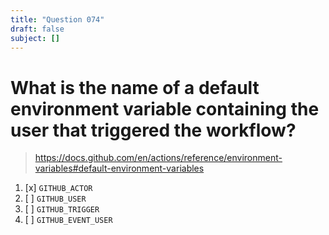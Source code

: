 ```yaml
---
title: "Question 074"
draft: false
subject: []
---
```


# What is the name of a default environment variable containing the user that triggered the workflow?

> https://docs.github.com/en/actions/reference/environment-variables#default-environment-variables

1. [x] `GITHUB_ACTOR`
1. [ ] `GITHUB_USER`
1. [ ] `GITHUB_TRIGGER`
1. [ ] `GITHUB_EVENT_USER`
